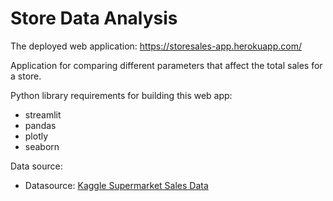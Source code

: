 # Store Data Analysis

The deployed web application: https://storesales-app.herokuapp.com/

Application for comparing different parameters that affect the total sales for a store.  

Python library requirements for building this web app:
* streamlit
* pandas
* plotly
* seaborn

Data source:
* Datasource: [Kaggle Supermarket Sales Data](https://www.kaggle.com/aungpyaeap/supermarket-sales)

